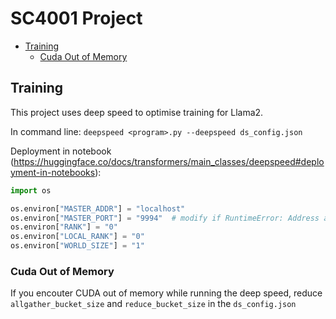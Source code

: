 # SC4001 Project

- [Training](#training)
  - [Cuda Out of Memory](#cuda-out-of-memory)

## Training

This project uses deep speed to optimise training for Llama2.

In command line: `deepspeed <program>.py --deepspeed ds_config.json`

Deployment in notebook (https://huggingface.co/docs/transformers/main_classes/deepspeed#deployment-in-notebooks):

```python
import os

os.environ["MASTER_ADDR"] = "localhost"
os.environ["MASTER_PORT"] = "9994"  # modify if RuntimeError: Address already in use
os.environ["RANK"] = "0"
os.environ["LOCAL_RANK"] = "0"
os.environ["WORLD_SIZE"] = "1"
```

### Cuda Out of Memory

If you encouter CUDA out of memory while running the deep speed, reduce `allgather_bucket_size` and `reduce_bucket_size` in the `ds_config.json`
